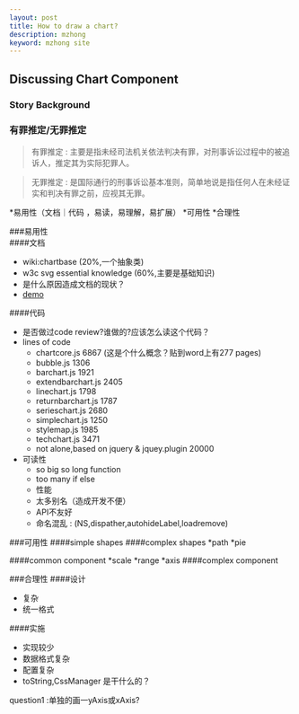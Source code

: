 ```yaml
---
layout: post
title: How to draw a chart?
description: mzhong
keyword: mzhong site
---
```


## Discussing Chart Component

### Story Background
### 有罪推定/无罪推定
>有罪推定 : 主要是指未经司法机关依法判决有罪，对刑事诉讼过程中的被追诉人，推定其为实际犯罪人。  

>无罪推定 : 是国际通行的刑事诉讼基本准则，简单地说是指任何人在未经证实和判决有罪之前，应视其无罪。 

*易用性（文档｜代码 ，易读，易理解，易扩展） 
*可用性 
*合理性  

###易用性  
####文档  
* wiki:chartbase (20%,一个抽象类)
* w3c svg essential knowledge (60%,主要是基础知识) 
* 是什么原因造成文档的现状？
* [demo](http://mercury-dev.morningstar.com/ct/trunk/tools/demo-chart/chart.htm?common)

####代码
* 是否做过code review?谁做的?应该怎么读这个代码？
* lines of code 
    * chartcore.js 6867 (这是个什么概念？贴到word上有277 pages)
    * bubble.js 1306
    * barchart.js 1921
    * extendbarchart.js 2405
    * linechart.js 1798
    * returnbarchart.js 1787 
    * serieschart.js 2680
    * simplechart.js 1250
    * stylemap.js 1985
    * techchart.js 3471
    * not alone,based on jquery & jquey.plugin 20000
* 可读性 
    * so big so long function
    * too many if else
    * 性能 
    * 太多别名（造成开发不便）
    * API不友好 
    * 命名混乱  : (NS,dispather,autohideLabel,loadremove)

###可用性
####simple shapes
####complex shapes
    *path
    *pie

####common component
    *scale
    *range
    *axis
####complex component

###合理性
####设计
* 复杂
* 统一格式

####实施
* 实现较少
* 数据格式复杂 
* 配置复杂
* toString,CssManager 是干什么的？

question1 :单独的画一yAxis或xAxis?